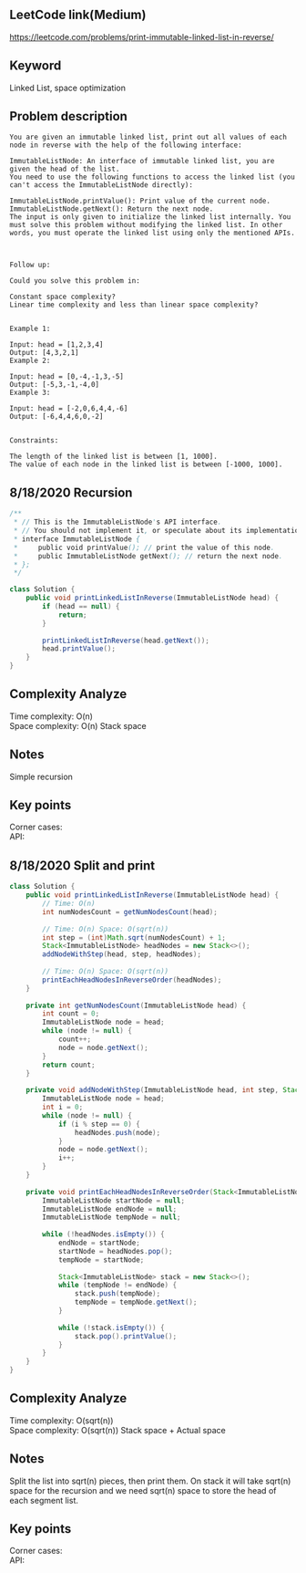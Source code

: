 ## LeetCode link(Medium)
https://leetcode.com/problems/print-immutable-linked-list-in-reverse/

## Keyword
Linked List, space optimization

## Problem description
```
You are given an immutable linked list, print out all values of each node in reverse with the help of the following interface:

ImmutableListNode: An interface of immutable linked list, you are given the head of the list.
You need to use the following functions to access the linked list (you can't access the ImmutableListNode directly):

ImmutableListNode.printValue(): Print value of the current node.
ImmutableListNode.getNext(): Return the next node.
The input is only given to initialize the linked list internally. You must solve this problem without modifying the linked list. In other words, you must operate the linked list using only the mentioned APIs.

 

Follow up:

Could you solve this problem in:

Constant space complexity?
Linear time complexity and less than linear space complexity?
 

Example 1:

Input: head = [1,2,3,4]
Output: [4,3,2,1]
Example 2:

Input: head = [0,-4,-1,3,-5]
Output: [-5,3,-1,-4,0]
Example 3:

Input: head = [-2,0,6,4,4,-6]
Output: [-6,4,4,6,0,-2]
 

Constraints:

The length of the linked list is between [1, 1000].
The value of each node in the linked list is between [-1000, 1000].
```
## 8/18/2020 Recursion

```java
/**
 * // This is the ImmutableListNode's API interface.
 * // You should not implement it, or speculate about its implementation.
 * interface ImmutableListNode {
 *     public void printValue(); // print the value of this node.
 *     public ImmutableListNode getNext(); // return the next node.
 * };
 */

class Solution {
    public void printLinkedListInReverse(ImmutableListNode head) {
        if (head == null) {
            return;
        }
        
        printLinkedListInReverse(head.getNext());
        head.printValue();
    }
}
```

## Complexity Analyze
Time complexity: O(n) \
Space complexity: O(n) Stack space

## Notes
Simple recursion

## Key points
Corner cases: \
API: 

## 8/18/2020 Split and print

```java
class Solution {
    public void printLinkedListInReverse(ImmutableListNode head) {
        // Time: O(n)
        int numNodesCount = getNumNodesCount(head);
        
        // Time: O(n) Space: O(sqrt(n))
        int step = (int)Math.sqrt(numNodesCount) + 1;
        Stack<ImmutableListNode> headNodes = new Stack<>();
        addNodeWithStep(head, step, headNodes);
        
        // Time: O(n) Space: O(sqrt(n))
        printEachHeadNodesInReverseOrder(headNodes);
    }
    
    private int getNumNodesCount(ImmutableListNode head) {
        int count = 0;
        ImmutableListNode node = head;
        while (node != null) {
            count++;
            node = node.getNext();
        }
        return count;
    }
    
    private void addNodeWithStep(ImmutableListNode head, int step, Stack<ImmutableListNode> headNodes) {
        ImmutableListNode node = head;
        int i = 0;
        while (node != null) {
            if (i % step == 0) {
                headNodes.push(node);
            }
            node = node.getNext();
            i++;
        }
    }
    
    private void printEachHeadNodesInReverseOrder(Stack<ImmutableListNode> headNodes) {
        ImmutableListNode startNode = null;
        ImmutableListNode endNode = null;
        ImmutableListNode tempNode = null;
        
        while (!headNodes.isEmpty()) {
            endNode = startNode;
            startNode = headNodes.pop();
            tempNode = startNode;
            
            Stack<ImmutableListNode> stack = new Stack<>();
            while (tempNode != endNode) {
                stack.push(tempNode);
                tempNode = tempNode.getNext();
            }
            
            while (!stack.isEmpty()) {
                stack.pop().printValue();
            }
        }
    }
}
```

## Complexity Analyze
Time complexity: O(sqrt(n)) \
Space complexity: O(sqrt(n)) Stack space + Actual space

## Notes
Split the list into sqrt(n) pieces, then print them. On stack it will take sqrt(n) space for the recursion and we need sqrt(n) space to store the head of each segment list.

## Key points
Corner cases: \
API: 